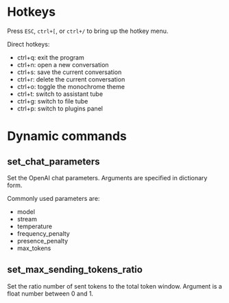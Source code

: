 # Hotkeys

Press `ESC`, `ctrl+[`, or `ctrl+/` to bring up the hotkey menu.

Direct hotkeys:
- ctrl+q: exit the program
- ctrl+n: open a new conversation
- ctrl+s: save the current conversation
- ctrl+r: delete the current conversation
- ctrl+o: toggle the monochrome theme
- ctrl+t: switch to assistant tube
- ctrl+g: switch to file tube
- ctrl+p: switch to plugins panel

# Dynamic commands

## set_chat_parameters

Set the OpenAI chat parameters.
Arguments are specified in dictionary form.

Commonly used parameters are:
  - model
  - stream
  - temperature
  - frequency_penalty
  - presence_penalty
  - max_tokens

## set_max_sending_tokens_ratio

Set the ratio number of sent tokens to the total token window.
Argument is a float number between 0 and 1.
